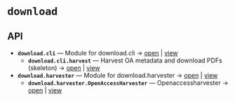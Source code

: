 # `download`

<!-- START doctoc generated TOC please keep comment here to allow auto update -->
<!-- END doctoc generated TOC please keep comment here to allow auto update -->

## API
- **`download.cli`** — Module for download.cli → [open](vscode://file//home/paul/kgfoundry/src/download/cli.py:1:1) | [view](cli.py#L1)
  - **`download.cli.harvest`** — Harvest OA metadata and download PDFs (skeleton) → [open](vscode://file//home/paul/kgfoundry/src/download/cli.py:14:1) | [view](cli.py#L14-L17)
- **`download.harvester`** — Module for download.harvester → [open](vscode://file//home/paul/kgfoundry/src/download/harvester.py:1:1) | [view](harvester.py#L1)
  - **`download.harvester.OpenAccessHarvester`** — Openaccessharvester → [open](vscode://file//home/paul/kgfoundry/src/download/harvester.py:20:1) | [view](harvester.py#L20-L189)
